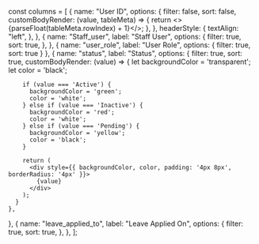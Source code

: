 const columns = [
  {
    name: "User ID",
    options: {
      filter: false,
      sort: false,
      customBodyRender: (value, tableMeta) => {
        return <>{parseFloat(tableMeta.rowIndex) + 1}</>;
      },
    },
    headerStyle: {
      textAlign: "left",
    },
  },
  {
    name: "Staff_user",
    label: "Staff User",
    options: {
      filter: true, 
      sort: true,
    },
  },
  { 
    name: "user_role", 
    label: "User Role", 
    options: { 
      filter: true, 
      sort: true 
    } 
  },
  {
    name: "status",
    label: "Status",
    options: {
      filter: true, 
      sort: true,
      customBodyRender: (value) => {
        let backgroundColor = 'transparent';
        let color = 'black';

        if (value === 'Active') {
          backgroundColor = 'green';
          color = 'white';
        } else if (value === 'Inactive') {
          backgroundColor = 'red';
          color = 'white';
        } else if (value === 'Pending') {
          backgroundColor = 'yellow';
          color = 'black';
        }

        return (
          <div style={{ backgroundColor, color, padding: '4px 8px', borderRadius: '4px' }}>
            {value}
          </div>
        );
      }
    },
  },
  {
    name: "leave_applied_to",
    label: "Leave Applied On",
    options: { 
      filter: true, 
      sort: true, 
    },
  },
];
